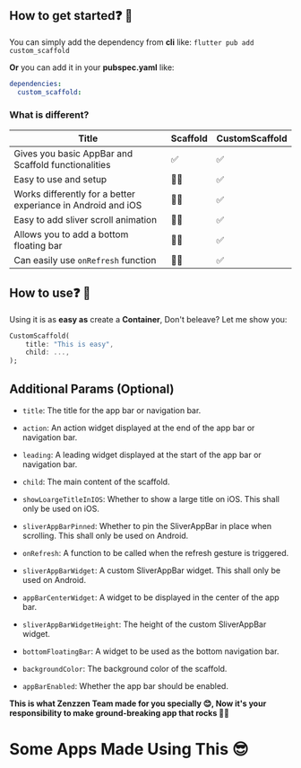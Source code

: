 ## How to get started❓ 🤔

You can simply add the dependency from **cli** like:
`flutter pub add custom_scaffold`

**Or** you can add it in your **pubspec.yaml** like:

```yaml
dependencies:
  custom_scaffold:
```

### What is different?

| Title                                                        | Scaffold | CustomScaffold |
| ------------------------------------------------------------ | -------- | -------------- |
| Gives you basic AppBar and Scaffold functionalities          | ✅       | ✅             |
| Easy to use and setup                                        | 👎🏻       | ✅             |
| Works differently for a better experiance in Android and iOS | 👎🏻       | ✅             |
| Easy to add sliver scroll animation                          | 👎🏻       | ✅             |
| Allows you to add a bottom floating bar                      | 👎🏻       | ✅             |
| Can easily use `onRefresh` function                          | 👎🏻       | ✅             |

## How to use❓ 🤔

Using it is as **easy as** create a **Container**, Don't beleave? Let me show you:

```dart
CustomScaffold(
	title: "This is easy",
	child: ...,
);
```

## Additional Params (Optional)

- `title`: The title for the app bar or navigation bar.

- `action`: An action widget displayed at the end of the app bar or navigation bar.

- `leading`: A leading widget displayed at the start of the app bar or navigation bar.

- `child`: The main content of the scaffold.

- `showLoargeTitleInIOS`: Whether to show a large title on iOS. This shall only be used on iOS.

- `sliverAppBarPinned`: Whether to pin the SliverAppBar in place when scrolling. This shall only be used on Android.

- `onRefresh`: A function to be called when the refresh gesture is triggered.

- `sliverAppBarWidget`: A custom SliverAppBar widget. This shall only be used on Android.

- `appBarCenterWidget`: A widget to be displayed in the center of the app bar.

- `sliverAppBarWidgetHeight`: The height of the custom SliverAppBar widget.

- `bottomFloatingBar`: A widget to be used as the bottom navigation bar.

- `backgroundColor`: The background color of the scaffold.

- `appBarEnabled`: Whether the app bar should be enabled.

**This is what Zenzzen Team made for you specially 😊, Now it's your responsibility to make ground-breaking app that rocks 🤘🏻**

# Some Apps Made Using This 😎

